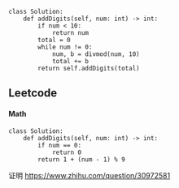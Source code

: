 ```
class Solution:
    def addDigits(self, num: int) -> int:
        if num < 10:
            return num
        total = 0
        while num != 0:
            num, b = divmod(num, 10)
            total += b
        return self.addDigits(total)
```
## Leetcode
#### Math
```
class Solution:
    def addDigits(self, num: int) -> int:
        if num == 0:
            return 0
        return 1 + (num - 1) % 9
```
证明 https://www.zhihu.com/question/30972581
